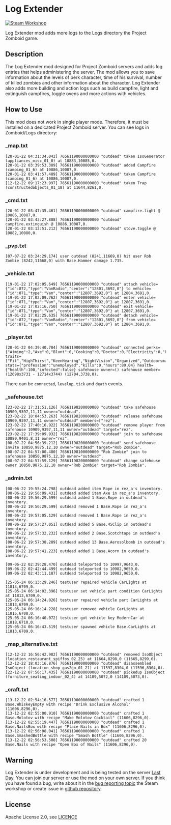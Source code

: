 # Log Extender
[![Steam Workshop](assets/steam.svg)](https://steamcommunity.com/sharedfiles/filedetails/?id=1844524972)

Log Extender mod adds more logs to the Logs directory the Project Zomboid game.  

## Description
The Log Extender mod designed for Project Zomboid servers and adds log entries that helps administering the server. The mod allows you to save information about the levels of perk character, time of his survival, number of killed zombies and other information about the character. Log Extender also adds more building and action logs such as build campfire, light and extinguish campfires, toggle ovens and more actions with vehicles.

## How to Use
This mod does not work in single player mode. Therefore, it must be installed on a dedicated Project Zomboid server. You can see logs in Zomboid/Logs directory:

### _map.txt
```text
[20-01-22 04:31:34.042] 76561190000000000 "outdead" taken IsoGenerator (appliances_misc_01_0) at 10883,10085,0.
[20-01-22 03:39:53.389] 76561190000000000 "outdead" added Campfire (camping_01_6) at 10886,10087,0.
[20-01-22 03:41:57.489] 76561190000000000 "outdead" taken Campfire (camping_01_6) at 10886,10087,0.
[12-12-22 09:17:23.997] 76561190000000000 "outdead" taken Trap (constructedobjects_01_18) at 11644,8261,0.
```

### _cmd.txt
```text
[20-01-22 03:47:35.461] 76561190000000000 "outdead" campfire.light @ 10886,10087,0.
[20-01-22 03:43:27.888] 76561190000000000 "outdead" campfire.extinguish @ 10886,10087,0.
[20-01-22 03:12:51.212] 76561190000000000 "outdead" stove.toggle @ 10882,10080,0.
```

### _pvp.txt
```text
[07-07-22 03:24:29.174] user outdead (8241,11669,0) hit user Rob Zombie (8242,11668,0) with Base.Hammer damage 1.735.
```

### _vehicle.txt
```text
[19-01-22 17:02:05.649] 76561190000000000 "outdead" attach vehicle={"id":872,"type":"VanRadio","center":"12801,3692,0"} to vehicle={"id":871,"type":"Van","center":"12807,3692,0"} at 12804,3691,0.
[19-01-22 17:02:09.762] 76561190000000000 "outdead" enter vehicle={"id":871,"type":"Van","center":"12807,3692,0"} at 12807,3691,0.
[19-01-22 17:02:16.750] 76561190000000000 "outdead" exit vehicle={"id":871,"type":"Van","center":"12807,3692,0"} at 12807,3691,0.
[19-01-22 17:02:25.635] 76561190000000000 "outdead" detach vehicle={"id":872,"type":"VanRadio","center":"12801,3692,0"} from vehicle={"id":871,"type":"Van","center":"12807,3692,0"} at 12804,3691,0.
```

### _player.txt
```text
[20-01-22 04:39:40.784] 76561190000000000 "outdead" connected perks={"Aiming":2,"Axe":0,"Blunt":0,"Cooking":0,"Doctor":0,"Electricity":0,"Farming":0,"Fishing":0,"Fitness":8,"Lightfoot":0,"LongBlade":0,"Maintenance":0,"Mechanics":10,"MetalWelding":0,"Nimble":0,"PlantScavenging":0,"Reloading":0,"SmallBlade":0,"SmallBlunt":0,"Sneak":0,"Spear":0,"Sprinting":0,"Strength":9,"Tailoring":0,"Trapping":0,"Woodwork":0} traits=["Fit","HighThirst","KeenHearing","NightVision","Organized","Outdoorsman","SlowHealer","SlowReader","Smoker","Strong","Unlucky"] stats={"profession":"unemployed","kills":0,"hours":89.04} health={"health":100,"infected":false} safehouse owner=() safehouse member=(12698x3731 - 12714x3744) (12704,3738,0).
```
There can be `connected`, `levelup`, `tick` and `death` events.

### _safehouse.txt
```text
[23-02-22 17:31:51.126] 76561198200000000 "outdead" take safehouse 10909,9397,11,11 owner="outdead".
[23-02-22 18:04:53.263] 76561198200000000 "outdead" release safehouse 10909,9397,11,11 owner="outdead" members=["rez"].
[23-02-22 17:40:16.922] 76561198200000000 "outdead" remove player from safehouse 10909,9397,11,11 owner="outdead" target="rez".
[23-02-22 17:39:09.932] 76561198200000000 "outdead" join to safehouse 10880,9401,8,11 owner="rez".
[08-07-22 04:56:39.212] 76561198200000000 "outdead" send safehouse invite 10850,9875,12,10 owner="outdead" target="Rob Zombie".
[08-07-22 04:57:00.480] 76561198100000000 "Rob Zombie" join to safehouse 10850,9875,12,10 owner="outdead".
[08-07-22 04:57:59.129] 76561198200000000 "outdead" change safehouse owner 10850,9875,12,10 owner="Rob Zombie" target="Rob Zombie".
```

### _admin.txt
```text
[08-06-22 19:55:24.798] outdead added item Rope in rez_a's inventory.
[08-06-22 19:56:09.431] outdead added item Axe in rez_a's inventory.
[08-06-22 19:56:29.599] outdead added 1 Base.Rope in outdead's inventory.
[08-06-22 19:56:29.599] outdead removed 1 Base.Rope in rez_a's inventory.
[08-06-22 19:57:05.129] outdead removed 1 Base.Rope in rez_a's inventory.
[08-06-22 19:57:27.051] outdead added 5 Base.45Clip in outdead's inventory.
[08-06-22 19:57:32.232] outdead added 2 Base.Scotchtape in outdead's inventory.
[08-06-22 19:57:38.289] outdead added 13 Base.Aerosolbomb in outdead's inventory.
[08-06-22 19:57:41.223] outdead added 1 Base.Acorn in outdead's inventory.

[09-06-22 02:39:28.470] outdead teleported to 10997,9643,0.
[09-06-22 02:42:44.499] outdead teleported to 10982,9650,0.
[09-06-22 02:43:11.187] outdead teleported to 10982,9650,0.

[25-05-24 06:13:29.246] testuser repaired vehicle CarLights at 11813,6709,0.
[25-05-24 06:14:02.396] testuser set vehicle part condition CarLights at 11813,6709,0.
[25-05-24 06:14:24.026] testuser repaired vehicle part CarLights at 11813,6709,0.
[25-05-24 06:16:14.228] testuser removed vehicle CarLights at 11815,6708,0.
[25-05-24 06:16:40.072] testuser got vehicle key ModernCar at 11818,6710,0.
[25-05-24 06:16:43.519] testuser spawned vehicle Base.CarLights at 11813,6709,0.
```

### _map_alternative.txt
```text
[12-12-22 16:56:42.982] 76561190000000000 "outdead" removed IsoObject (location_restaurant_spiffos_02_25) at 11664,8298,0 (11665,8299,0).
[12-12-22 18:03:16.876] 76561190000000000 "outdead" disassembled IsoObject (location_shop_gas2go_01_21) at 11597,8304,0 (11596,8304,0).
[22-12-22 07:56:17.435] 76561190000000000 "outdead" pickedup IsoObject (furniture_seating_indoor_02_4) at 14109,5072,0 (14109,5073,0).
```

### _craft.txt
```text
[13-12-22 02:54:16.577] 76561190000000000 "outdead" crafted 1 Base.WhiskeyEmpty with recipe "Drink Exclusive Alcohol" (11606,8296,0).
[13-12-22 02:55:00.910] 76561190000000000 "outdead" crafted 1 Base.Molotov with recipe "Make Molotov Cocktail" (11606,8296,0).
[13-12-22 02:55:19.447] 76561190000000000 "outdead" crafted 1 Base.NailsBox with recipe "Place Nails in Box" (11606,8296,0).
[13-12-22 02:56:08.041] 76561190000000000 "outdead" crafted 1 Base.SmashedBottle with recipe "Smash Bottle" (11606,8296,0).
[13-12-22 02:56:53.508] 76561190000000000 "outdead" crafted 20 Base.Nails with recipe "Open Box of Nails" (11606,8296,0).
```

## Warning
Log Extender is under development and is being tested on the server [Last Day](https://last-day.wargm.ru). You can join our server or use the mod on your own server.
If you think you have found a bug, write about it in the [bug reporting topic](https://steamcommunity.com/workshop/filedetails/discussion/1844524972/1638668751263547005/)
the Steam workshop or create issue in [github repository](https://github.com/openzomboid/log-extender).

## License
Apache License 2.0, see [LICENCE](LICENSE)
